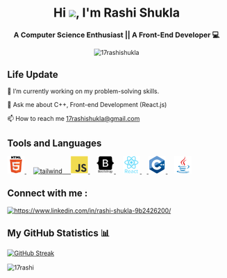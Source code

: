<h1 align="center">Hi <img src="https://github.com/TheDudeThatCode/TheDudeThatCode/blob/master/Assets/Hi.gif" width="29px">, I'm Rashi Shukla</h1>
<h3 align="center">A Computer Science Enthusiast || A Front-End Developer 💻</h3>

<p align="center"> <img src="https://komarev.com/ghpvc/?username=17rashi&label=Profile%20views&color=0e75b6&style=flat" alt="17rashishukla" /> </p>

<h2>Life Update </h2>

🌱 I’m currently working on my problem-solving skills.

💬 Ask me about C++, Front-end Development (React.js)

📫 How to reach me 17rashishukla@gmail.com

<h2>Tools and Languages </h2>
<a href="https://www.w3.org/html/" target="_blank"> <img src="https://raw.githubusercontent.com/devicons/devicon/master/icons/html5/html5-original-wordmark.svg" alt="html5" width="40" height="40"/> </a> &nbsp; &nbsp; <a href="https://tailwindcss.com/" target="_blank"> <img src="https://www.vectorlogo.zone/logos/tailwindcss/tailwindcss-icon.svg" alt="tailwind" width="40" height="40"/> &nbsp; &nbsp; </a> <a href="https://developer.mozilla.org/en-US/docs/Web/JavaScript" target="_blank"> <img src="https://raw.githubusercontent.com/devicons/devicon/master/icons/javascript/javascript-original.svg" alt="javascript" width="40" height="40"/> </a> &nbsp; &nbsp;
<a href="https://getbootstrap.com" target="_blank"> <img src="https://raw.githubusercontent.com/devicons/devicon/master/icons/bootstrap/bootstrap-plain-wordmark.svg" alt="bootstrap" width="40" height="40"/> </a> &nbsp; &nbsp;
<a href="https://reactjs.org/" target="_blank"> <img src="https://raw.githubusercontent.com/devicons/devicon/master/icons/react/react-original-wordmark.svg" alt="react" width="40" height="40"/> </a>  &nbsp; &nbsp;<a href="https://www.w3schools.com/cpp/" target="_blank"> <img src="https://raw.githubusercontent.com/devicons/devicon/master/icons/cplusplus/cplusplus-original.svg" alt="cplusplus" width="40" height="40"/> </a>&nbsp; &nbsp;
<a href="https://www.java.com" target="_blank"> <img src="https://raw.githubusercontent.com/devicons/devicon/master/icons/java/java-original.svg" alt="java" width="40" height="40"/> </a>


<h2>Connect with me : </h2>

<a href="https://www.linkedin.com/in/rashi-shukla-9b2426200/" target="blank"><img align="center" src="https://raw.githubusercontent.com/rahuldkjain/github-profile-readme-generator/master/src/images/icons/Social/linked-in-alt.svg" alt="https://www.linkedin.com/in/rashi-shukla-9b2426200/" height="30" width="40" /></a> 

## My GitHub Statistics 📊


<a href="https://git.io/streak-stats"><img src="https://github-readme-streak-stats.herokuapp.com?user=17rashi&theme=dark" alt="GitHub Streak" /></a>

<!-- <p><img align="left" src="https://github-readme-stats.vercel.app/api/top-langs?username=17rashi&show_icons=true&locale=en&layout=compact&theme=tokyonight" alt="17rashi" /></p> -->

<p><img align="center" src="https://github-readme-stats.vercel.app/api?username=17rashi&show_icons=true&locale=en&theme=tokyonight" alt="17rashi" /></p>



